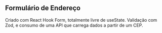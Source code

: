 ## Formulário de Endereço

Criado com React Hook Form, totalmente livre de useState. Validação com Zod, e consumo de uma API que carrega dados a partir de um CEP.